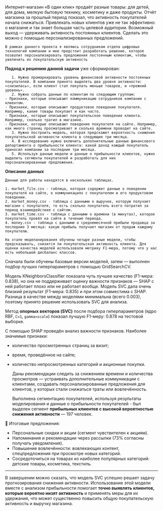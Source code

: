 Интернет-магазин «В один клик» продаёт разные товары: для детей, для дома, мелкую бытовую технику, косметику и даже продукты. Отчёт магазина за прошлый период показал, что активность покупателей начала снижаться. Привлекать новых клиентов уже не так эффективно: о магазине и так знает большая часть целевой аудитории. Возможный выход — удерживать активность постоянных клиентов. Сделать это можно с помощью персонализированных предложений.
   
    В рамках данного проекта я являюсь сотрудником отдела цифровых технологий компании и мне предстоит разработать решение, которое позволит персонализировать предложения постоянным клиентам, чтобы увеличить их покупательскую активность
   
**Подход к решению данной задачи** уже сформирован:

       1. Нужно промаркировать уровень финансовой активности постоянных покупателей. В компании принято выделять два уровня активности: «снизилась», если клиент стал покупать меньше товаров, и «прежний уровень».
       2. Нужно собрать данные по клиентам по следующим группам:
    - Признаки, которые описывают коммуникацию сотрудников компании с клиентом.
    - Признаки, которые описывают продуктовое поведение покупателя. Например, какие товары покупает и как часто.
    - Признаки, которые описывают покупательское поведение клиента. Например, сколько тратил в магазине.
    - Признаки, которые описывают поведение покупателя на сайте. Например, как много страниц просматривает и сколько времени проводит на сайте. 
       3. Нужно построить модель, которая предскажет вероятность снижения покупательской активности клиента в следующие три месяца.
       4. В исследование нужно включить дополнительные данные финансового департамента о прибыльности клиента: какой доход каждый покупатель приносил компании за последние три месяца.
       5. Используя данные модели и данные о прибыльности клиентов, нужно выделить сегменты покупателей и разработать для них персонализированные предложения.

**Описание данных**
    
    Данные для работы находятся в нескольких таблицах.
    
    1. market_file.csv - таблица, которая содержит данные о поведении покупателя на сайте, о коммуникациях с покупателем и его продуктовом поведении.
    2. market_money.csv - таблица с данными о выручке, которую получает магазин с покупателя, то есть сколько покупатель всего потратил за период взаимодействия с сайтом.
    3. market_time.csv - таблица с данными о времени (в минутах), которое покупатель провёл на сайте в течение периода.
    4. money.csv - таблица с данными о среднемесячной прибыли продавца за последние 3 месяца: какую прибыль получает магазин от продаж каждому покупателю.
    
    На этапе моделанирования обучены четыре разные модели, чтобы предсказывать, снизится ли покупательская активность клиента. Для оценки качества моделей использовали метрику F1-мера, потому что у нас есть небольшой дисбаланс классов.
   Сначала были обучены базовые версии моделей, затем — выполнен подбор лучших гиперпараметров с помощью GridSearchCV. 

   Модель KNeighborsClassifier показала чуть лучшее качество (F1-мера: 0.838), но она не поддерживает оценку важности признаков — SHAP с ней работает плохо или не работает вообще.
Модель SVC дала очень близкий результат (F1-мера: 0.835) и при этом совместима с SHAP.
Разница в качестве между моделями минимальна (всего 0.003), поэтому принято решение использовать SVC для анализа.

   Метод **опорных векторов (SVC)** после подбора гиперпараметров (ядро RBF, `C=1`, `gamma=scale`) показал лучшую F1-меру: 0.878 на тестовой выборке.


   С помощью SHAP проведён анализ важности признаков. Наиболее значимые признаки:
- количество просмотренных страниц за визит;
- время, проведённое на сайте;
- количество непросмотренных категорий и акционные покупки.

   Даны рекомендации следить за снижением времени и количества просмотров — устраивать дополнительные коммуникации с клиентами, создавать персонализированные предложения для клиентов, у которых стали снижаться траты или вовлечённость.
   
   Выполнена сегментацию покупателей, используя результаты моделирования и данные о прибыльности покупателей - был выделен сегмент **прибыльных клиентов с высокой вероятностью снижения активности** — 197 человек.

📌 Итоговые предложения:
- Персональные скидки и акции (сегмент чувствителен к акциям).
- Напоминания и рекомендации через рассылки (73% согласны получать уведомления).
- Повышение вовлечённости: вовлекающих контент, спецпредложения при просмотре новых категорий.
- Сосредоточиться на товарах из наиболее популярных категорий: детские товары, косметика, текстиль.

---

  В завершении можно сказать, что модель SVC успешно решает задачу прогнозирования снижения активности. Использование этой модели вместе с анализом прибыльности помогает **точно выявлять клиентов, которые вероятно низят активность** и применять  меры для их удержания, что может существенно повысить общую покупательскую активность и выручку магазина.